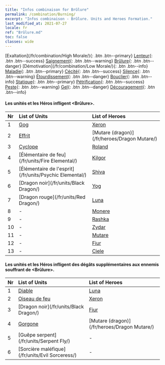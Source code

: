 ```yaml
---
title: "Infos combinaison for Brûlure"
permalink: /combination/Burning/
excerpt: "Infos combinaison - Brûlure. Units and Heroes Formation."
last_modified_at: 2021-07-27
locale: fr
ref: "Brûlure.md"
toc: false
classes: wide
---
```


  [Exaltation](/fr/combination/High Morale/){: .btn .btn--primary} [Lenteur](/fr/combination/Slow/){: .btn .btn--success} [Saignement](/fr/combination/Bleeding/){: .btn .btn--warning} [Brûlure](/fr/combination/Burning/){: .btn .btn--danger} [Démotivation](/fr/combination/Low Morale/){: .btn .btn--info} [Maladie](/fr/combination/Disease/){: .btn .btn--primary} [Cécité](/fr/combination/Blind/){: .btn .btn--success} [Silence](/fr/combination/Silence/){: .btn .btn--warning} [Étourdissement](/fr/combination/Stun/){: .btn .btn--danger} [Bouclier](/fr/combination/Shield/){: .btn .btn--info} [Statique](/fr/combination/Static/){: .btn .btn--primary} [Pétrification](/fr/combination/Petrify/){: .btn .btn--success} [Peste](/fr/combination/Plague/){: .btn .btn--warning} [Gel](/fr/combination/Freeze/){: .btn .btn--danger} [Découragement](/fr/combination/Deterrence/){: .btn .btn--info} 


#### Les unités et les Héros infligent <Brûlure>.

  | Nr |  List of Units  | List of Heroes | 
  |:---|:----------------|:---------------| 
  | 1 | [Gog](/fr/units/Gog/) | [Xeron](/fr/heroes/Xeron/) |
  | 2 | [Effrit](/fr/units/Efreeti/) | [Mutare (dragon)](/fr/heroes/Dragon Mutare/) |
  | 3 | [Cyclope](/fr/units/Cyclops/) | [Roland](/fr/heroes/Roland/) |
  | 4 | [Élémentaire de feu](/fr/units/Fire Elemental/) | [Kilgor](/fr/heroes/Kilgor/) |
  | 5 | [Élémentaire de l'esprit](/fr/units/Psychic Elemental/) | [Shiva](/fr/heroes/Shiva/) |
  | 6 | [Dragon noir](/fr/units/Black Dragon/) | [Yog](/fr/heroes/Yog/) |
  | 7 | [Dragon rouge](/fr/units/Red Dragon/) | [Luna](/fr/heroes/Luna/) |
  | 8 | - | [Monere](/fr/heroes/Monere/) |
  | 9 | - | [Rashka](/fr/heroes/Rashka/) |
  | 10 | - | [Zydar](/fr/heroes/Zydar/) |
  | 11 | - | [Mutare](/fr/heroes/Mutare/) |
  | 12 | - | [Fiur](/fr/heroes/Fiur/) |
  | 13 | - | [Ciele](/fr/heroes/Ciele/) |


#### Les unités et les Héros infligent des dégâts supplémentaires aux ennemis souffrant de <Brûlure>.

  | Nr |  List of Units  | List of Heroes | 
  |:---|:----------------|:---------------| 
  | 1 | [Diable](/fr/units/Devil/) | [Luna](/fr/heroes/Luna/) |
  | 2 | [Oiseau de feu](/fr/units/Firebird/) | [Xeron](/fr/heroes/Xeron/) |
  | 3 | [Dragon noir](/fr/units/Black Dragon/) | [Fiur](/fr/heroes/Fiur/) |
  | 4 | [Gorgone](/fr/units/Gorgon/) | [Mutare (dragon)](/fr/heroes/Dragon Mutare/) |
  | 5 | [Guêpe serpent](/fr/units/Serpent Fly/) | - |
  | 6 | [Sorcière maléfique](/fr/units/Evil Sorceress/) | - |
